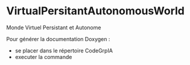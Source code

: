 # VirtualPersitantAutonomousWorld
Monde Virtuel Persistant et Autonome

Pour générer la documentation Doxygen : 

- se placer dans le répertoire CodeGrpIA
- executer la commande <doxygen Doxyfile>
